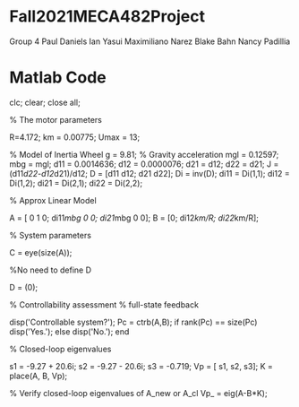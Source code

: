 # Fall2021MECA482Project
Group 4
Paul Daniels
Ian Yasui 
Maximiliano Narez
Blake Bahn
Nancy Padillia
# Matlab Code
clc; clear; close all;

% The motor parameters

R=4.172;
km = 0.00775;
Umax = 13;

% Model of Inertia Wheel
g = 9.81; % Gravity acceleration
mgl = 0.12597;
mbg = mgl;
d11 = 0.0014636;
d12 = 0.0000076;
d21 = d12;
d22 = d21;
J = (d11*d22-d12*d21)/d12;
D = [d11 d12; d21 d22];
Di = inv(D);
di11 = Di(1,1);
di12 = Di(1,2);
di21 = Di(2,1);
di22 = Di(2,2);

% Approx Linear Model

A = [ 0 1 0; di11*mbg 0 0; di21*mbg 0 0];
B = [0; di12*km/R; di22*km/R];

% System parameters

C = eye(size(A));

%No need to define D

D = (0);

% Controllability assessment
% full-state feedback

disp('Controllable system?');
Pc = ctrb(A,B);
if rank(Pc) == size(Pc)
disp('Yes.');
else
disp('No.');
end

% Closed-loop eigenvalues

s1 = -9.27 + 20.6i;
s2 = -9.27 - 20.6i;
s3 = -0.719;
Vp = [ s1, s2, s3];
K = place(A, B, Vp);

% Verify closed-loop eigenvalues of A_new or A_cl
Vp_ = eig(A-B*K);
